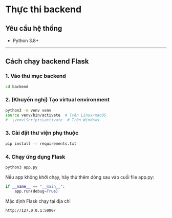 # Thực thi backend

## Yêu cầu hệ thống

- Python 3.8+

---

## Cách chạy backend Flask

### 1. Vào thư mục backend
```bash
cd backend
```

### 2. (Khuyến nghị) Tạo virtual environment
```bash
python3 -m venv venv
source venv/bin/activate  # Trên Linux/macOS
# .\venv\Scripts\activate  # Trên Windows

```

### 3. Cài đặt thư viện phụ thuộc
```bash
pip install -r requirements.txt
```

### 4. Chạy ứng dụng Flask
```bash
python3 app.py
```

Nếu app không khởi chạy, hãy thử thêm dòng sau vào cuối file app.py:
```python
if __name__ == "__main__":
    app.run(debug=True)
```

Mặc định Flask chạy tại địa chỉ 
```bash
http://127.0.0.1:5000/
```
